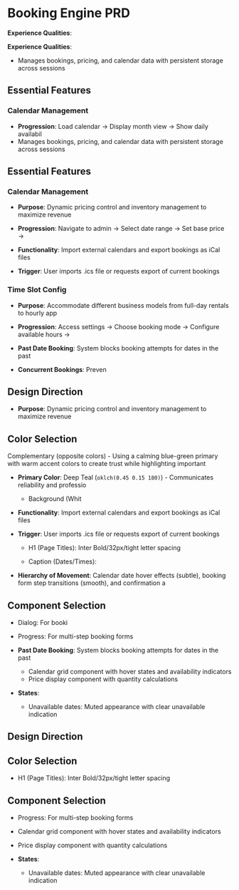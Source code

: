 # Booking Engine PRD

**Experience Qualities**:

**Experience Qualities**:
- Manages bookings, pricing, and calendar data with persistent storage across sessions
## Essential Features
### Calendar Management

- **Progression**: Load calendar → Display month view → Show daily availabil
- Manages bookings, pricing, and calendar data with persistent storage across sessions

## Essential Features

### Calendar Management
- **Purpose**: Dynamic pricing control and inventory management to maximize revenue
- **Progression**: Navigate to admin → Select date range → Set base price → 

- **Functionality**: Import external calendars and export bookings as iCal files
- **Trigger**: User imports .ics file or requests export of current bookings

### Time Slot Config
- **Purpose**: Accommodate different business models from full-day rentals to hourly app
- **Progression**: Access settings → Choose booking mode → Configure available hours →


- **Past Date Booking**: System blocks booking attempts for dates in the past

- **Concurrent Bookings**: Preven
## Design Direction
- **Purpose**: Dynamic pricing control and inventory management to maximize revenue
## Color Selection
Complementary (opposite colors) - Using a calming blue-green primary with warm accent colors to create trust while highlighting important
- **Primary Color**: Deep Teal (`oklch(0.45 0.15 180)`) - Communicates reliability and professio

  - Background (Whit
- **Functionality**: Import external calendars and export bookings as iCal files

- **Trigger**: User imports .ics file or requests export of current bookings

  - H1 (Page Titles): Inter Bold/32px/tight letter spacing

  - Caption (Dates/Times): 



- **Hierarchy of Movement**: Calendar date hover effects (subtle), booking form step transitions (smooth), and confirmation a
## Component Selection

  - Dialog: For booki

  - Progress: For multi-step booking forms
- **Past Date Booking**: System blocks booking attempts for dates in the past
  - Calendar grid component with hover states and availability indicators
  - Price display component with quantity calculations
- **States**: 
  - Unavailable dates: Muted appearance with clear unavailable indication

## Design Direction



## Color Selection

















  - H1 (Page Titles): Inter Bold/32px/tight letter spacing













## Component Selection







  - Progress: For multi-step booking forms



  - Calendar grid component with hover states and availability indicators

  - Price display component with quantity calculations

- **States**: 

  - Unavailable dates: Muted appearance with clear unavailable indication












